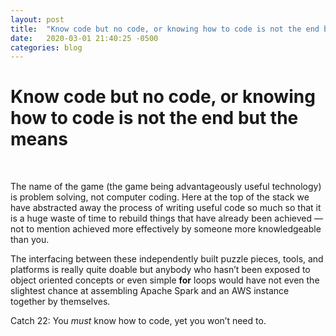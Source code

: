 ```yaml
---
layout: post
title:  "Know code but no code, or knowing how to code is not the end but the means"
date:   2020-03-01 21:40:25 -0500
categories: blog
---
```

# Know code but no code, or knowing how to code is not the end but the means
&nbsp;

The name of the game (the game being advantageously useful technology) is problem solving, not computer coding. Here at the top of the stack we have abstracted away the process of writing useful code so much so that it is a huge waste of time to rebuild things that have already been achieved — not to mention achieved more effectively by someone more knowledgeable than you.
&nbsp;

The interfacing between these independently built puzzle pieces, tools, and platforms is really quite doable but anybody who hasn’t been exposed to object oriented concepts or even simple **for** loops would have not even the slightest chance at assembling Apache Spark and an AWS instance together by themselves.
&nbsp;

Catch 22: You *must* know how to code, yet you won’t need to.
